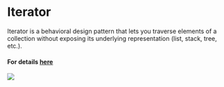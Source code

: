 # Iterator
Iterator is a behavioral design pattern that lets you traverse elements of a collection without exposing its underlying representation (list, stack, tree, etc.).

#### For details [here](https://refactoring.guru/design-patterns/iterator)
![](https://refactoring.guru/images/patterns/content/iterator/iterator-en.png)
